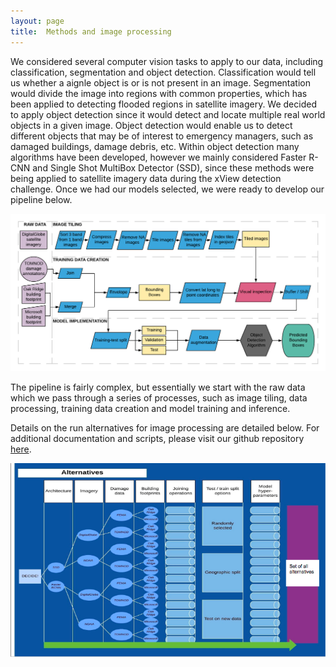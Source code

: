 ```yaml
---
layout: page
title:  Methods and image processing
---
```

We considered several computer vision tasks to apply to our data, including classification, segmentation and object detection.  Classification would tell us whether a aignle object is or is not present in an image.  Segmentation would divide the image into regions with common properties, which has been applied to detecting flooded regions in satellite imagery.  We decided to apply object detection since it would detect and locate multiple real world objects in a given image.  Object detection would enable us to detect different objects that may be of interest to emergency managers, such as damaged buildings, damage debris, etc.  Within object detection many algorithms have been developed, however we mainly considered Faster R-CNN and Single Shot MultiBox Detector (SSD), since these methods were being applied to satellite imagery data during the xView detection challenge.  Once we had our models selected, we were ready to develop our pipeline below.  

![Pipeline flow chart](Pipeline-large.png)

The pipeline is fairly complex, but essentially we start with the raw data which we pass through a series of processes, such as image tiling, data processing, training data creation and model training and inference.

Details on the run alternatives for image processing are detailed below.  For additional documentation and scripts, please visit our github repository [here](https://github.com/DDS-Lab/disaster-image-processing).

![Run alternatives](runalternatives.png)


